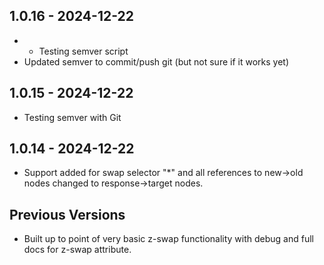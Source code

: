 ## 1.0.16 - 2024-12-22

- - Testing semver script
- Updated semver to commit/push git (but not sure if it works yet)

## 1.0.15 - 2024-12-22

- Testing semver with Git

## 1.0.14 - 2024-12-22

- Support added for swap selector "*" and all references to new->old nodes changed to response->target nodes.

## Previous Versions

- Built up to point of very basic z-swap functionality with debug and full docs for z-swap attribute.

